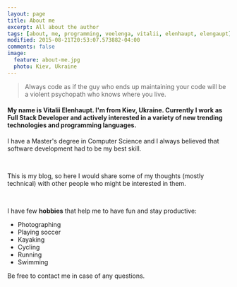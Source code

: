 ```yaml
---
layout: page
title: About me
excerpt: All about the author
tags: [about, me, programming, veelenga, vitalii, elenhaupt, elengaupt]
modified: 2015-08-21T20:53:07.573882-04:00
comments: false
image:
  feature: about-me.jpg
  photo: Kiev, Ukraine
---
```


> Always code as if the guy who ends up maintaining your code will be a violent psychopath who knows where you live.

<h4>
My name is Vitalii Elenhaupt. I'm from Kiev, Ukraine. Currently I work as Full Stack Developer and actively interested in a variety of new trending technologies and programming languages.
</h4>

I have a Master's degree in Computer Science and I always believed that software development had to be my best skill.

<br/>

This is my blog, so here I would share some of my thoughts (mostly technical) with other people who might be interested in them.

<br/>

I have few **hobbies** that help me to have fun and stay productive:

  * Photographing
  * Playing soccer
  * Kayaking
  * Cycling
  * Running
  * Swimming

Be free to contact me in case of any questions.

